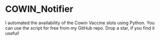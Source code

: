 # COWIN_Notifier
I automated the availability of the Cowin Vaccine slots using Python. You can use the script for free from my GitHub repo. Drop a star, if you find it useful!
